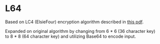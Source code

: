 # L64

Based on LC4 (ElsieFour) encryption algorithm described in [this pdf](https://github.com/h2oboi89/L64/blob/master/Documents/339.pdf).

Expanded on original algorithm by changing from 6 * 6 (36 character key) to 8 * 8 (64 character key) and utilizing Base64 to encode input.
